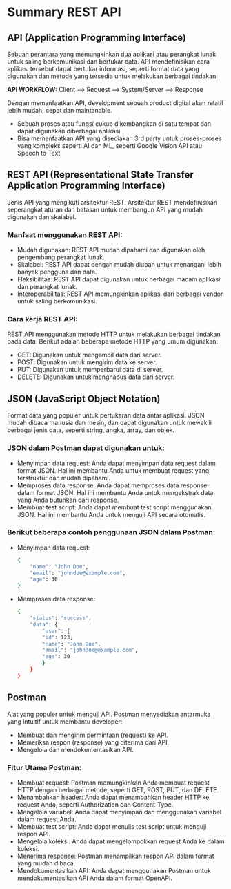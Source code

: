 # Summary REST API

## API (Application Programming Interface) 
Sebuah perantara yang memungkinkan dua aplikasi atau perangkat lunak untuk saling berkomunikasi dan bertukar data. API mendefinisikan cara aplikasi tersebut dapat bertukar informasi, seperti format data yang digunakan dan metode yang tersedia untuk melakukan berbagai tindakan.

**API WORKFLOW:** Client --> Request --> System/Server --> Response

Dengan memanfaatkan API, development sebuah product digital akan relatif lebih mudah, cepat dan maintanable.

- Sebuah proses atau fungsi cukup dikembangkan di satu tempat dan dapat digunakan diberbagai aplikasi
- Bisa memanfaatkan API yang disediakan 3rd party untuk proses-proses yang kompleks seperti AI dan ML, seperti Google Vision API atau Speech to Text

## REST API (Representational State Transfer Application Programming Interface) 
Jenis API yang mengikuti arsitektur REST. Arsitektur REST mendefinisikan seperangkat aturan dan batasan untuk membangun API yang mudah digunakan dan skalabel.

### Manfaat menggunakan REST API:
- Mudah digunakan: REST API mudah dipahami dan digunakan oleh pengembang perangkat lunak.
- Skalabel: REST API dapat dengan mudah diubah untuk menangani lebih banyak pengguna dan data.
- Fleksibilitas: REST API dapat digunakan untuk berbagai macam aplikasi dan perangkat lunak.
- Interoperabilitas: REST API memungkinkan aplikasi dari berbagai vendor untuk saling berkomunikasi.

### Cara kerja REST API:
REST API menggunakan metode HTTP untuk melakukan berbagai tindakan pada data. Berikut adalah beberapa metode HTTP yang umum digunakan:
- GET: Digunakan untuk mengambil data dari server.
- POST: Digunakan untuk mengirim data ke server.
- PUT: Digunakan untuk memperbarui data di server.
- DELETE: Digunakan untuk menghapus data dari server.

## JSON (JavaScript Object Notation)
Format data yang populer untuk pertukaran data antar aplikasi. JSON mudah dibaca manusia dan mesin, dan dapat digunakan untuk mewakili berbagai jenis data, seperti string, angka, array, dan objek.

### JSON dalam Postman dapat digunakan untuk:
- Menyimpan data request: Anda dapat menyimpan data request dalam format JSON. Hal ini membantu Anda untuk membuat request yang terstruktur dan mudah dipahami.
- Memproses data response: Anda dapat memproses data response dalam format JSON. Hal ini membantu Anda untuk mengekstrak data yang Anda butuhkan dari response.
- Membuat test script: Anda dapat membuat test script menggunakan JSON. Hal ini membantu Anda untuk menguji API secara otomatis.

### Berikut beberapa contoh penggunaan JSON dalam Postman:
- Menyimpan data request:
    ```bash
    {
        "name": "John Doe",
        "email": "johndoe@example.com",
        "age": 30
    }
    ```

- Memproses data response:
    ```bash
    {
        "status": "success",
        "data": {
            "user": {
            "id": 123,
            "name": "John Doe",
            "email": "johndoe@example.com",
            "age": 30
            }   
        }
    }
    ```

## Postman 
Alat yang populer untuk menguji API. Postman menyediakan antarmuka yang intuitif untuk membantu developer:
- Membuat dan mengirim permintaan (request) ke API.
- Memeriksa respon (response) yang diterima dari API.
- Mengelola dan mendokumentasikan API.

### Fitur Utama Postman:
- Membuat request: Postman memungkinkan Anda membuat request HTTP dengan berbagai metode, seperti GET, POST, PUT, dan DELETE.
- Menambahkan header: Anda dapat menambahkan header HTTP ke request Anda, seperti Authorization dan Content-Type.
- Mengelola variabel: Anda dapat menyimpan dan menggunakan variabel dalam request Anda.
- Membuat test script: Anda dapat menulis test script untuk menguji respon API.
- Mengelola koleksi: Anda dapat mengelompokkan request Anda ke dalam koleksi.
- Menerima response: Postman menampilkan respon API dalam format yang mudah dibaca.
- Mendokumentasikan API: Anda dapat menggunakan Postman untuk mendokumentasikan API Anda dalam format OpenAPI.
